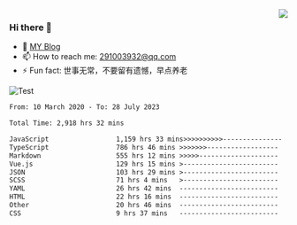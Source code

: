 <img align='right' src='https://github-readme-stats.vercel.app/api?username=niaogege&show_icons=true&theme=radical'/>

### Hi there 👋

- 🌱 [MY Blog](https://bythewayer.com/)
- 📫 How to reach me: 291003932@qq.com
- ⚡ Fun fact:  世事无常，不要留有遗憾，早点养老

![Test](https://github-readme-stats.vercel.app/api/top-langs/?username=niaogege&layout=compact)

<!--START_SECTION:waka-->

```txt
From: 10 March 2020 - To: 28 July 2023

Total Time: 2,918 hrs 32 mins

JavaScript                 1,159 hrs 33 mins>>>>>>>>>>---------------   39.73 %
TypeScript                 786 hrs 46 mins >>>>>>>------------------   26.96 %
Markdown                   555 hrs 12 mins >>>>>--------------------   19.02 %
Vue.js                     129 hrs 15 mins >------------------------   04.43 %
JSON                       103 hrs 29 mins >------------------------   03.55 %
SCSS                       71 hrs 4 mins   >------------------------   02.44 %
YAML                       26 hrs 42 mins  -------------------------   00.92 %
HTML                       22 hrs 16 mins  -------------------------   00.76 %
Other                      20 hrs 46 mins  -------------------------   00.71 %
CSS                        9 hrs 37 mins   -------------------------   00.33 %
```

<!--END_SECTION:waka-->
